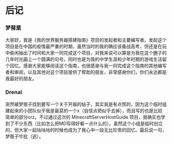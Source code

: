 # 后记

### 梦彗業
大家好，我是《我的世界服务器搭建指南》项目的发起者和主要编写者。发起这个项目是在中国的疫情最严重的时期，虽然当时的我的确应该备战高考，但还是在玩中偷闲抽出了时间和大家一同完成这个项目，对我来说可以算是为我在这个圈子的几年时光画上一个圆满的句号，同时也是为我的中学生涯和少年时期的游戏生活留个回忆。感谢大家能够阅读这个指南，也很感谢与我一同完成这个指南的其他编写者和审阅，以及其他对这个项目提供了帮助的朋友，非常感谢你们，你们永远都是我最好的朋友。

### Drenal

突然被梦贩子找到要写一个关于开服的帖子，其实我是有点慌的，因为这个临时组建起来的小团队似乎我是最菜的一个x（自信点把似乎去掉），而且写的也是比较简单的部分orz。不过通过这次的 MinecraftServerHostGuide 项目，我确实也学到了不少东西（比如怎么把MD写得好看一点什么的）。虽然这个小组是临时创立的，但大家一起咕咕咕的时候也成为了我心中一段无比珍贵的回忆。最后说一句，梦贩子牛批（逃）。
